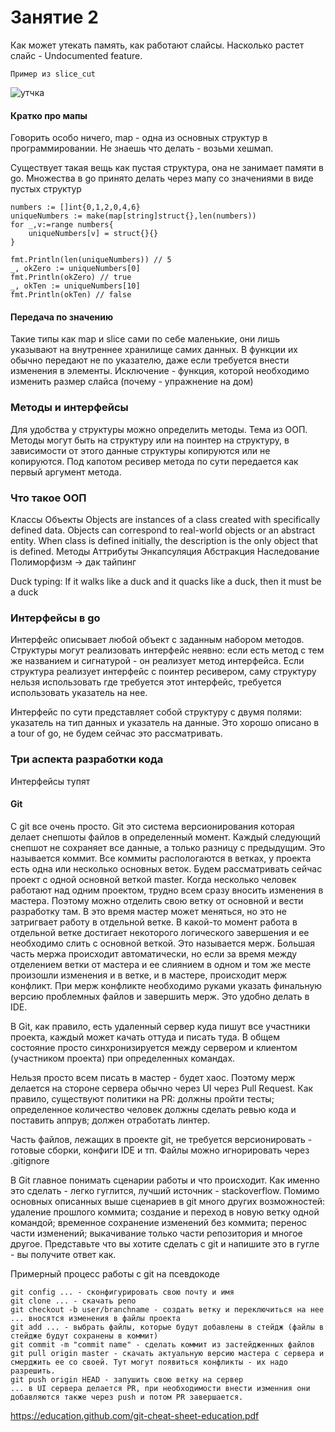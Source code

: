 # Занятие 2

<!-- ### Вопросы по дз
Обсуждаем 10 мин общие вопроыс из тг по установке среды, вопросы по туру go. Обсуждаем 

### О слайсах и мапах

#### Слайсы и память (подсветим некоторые моменты)

Слайс - один из объектов который, как правило, помещается в стек. Это происходит если на этапе компилляции неизвестен размер слайса.

```
Пример из slice_example
``` -->
Как может утекать память, как работают слайсы. Насколько растет слайс - Undocumented feature.

```
Пример из slice_cut
```

![утчка](./data/slice.png)

#### Кратко про мапы

Говорить особо ничего, map - одна из основных структур в программировании. Не знаешь что делать - возьми хешмап.

Существует такая вещь как пустая структура, она не занимает памяти в go. Множества в go принято делать через мапу со значениями в виде пустых структур

```
numbers := []int{0,1,2,0,4,6}
uniqueNumbers := make(map[string]struct{},len(numbers))
for _,v:=range numbers{
    uniqueNumbers[v] = struct{}{}
}

fmt.Println(len(uniqueNumbers)) // 5
_, okZero := uniqueNumbers[0]
fmt.Println(okZero) // true
_, okTen := uniqueNumbers[10]
fmt.Println(okTen) // false
```


#### Передача по значению
Такие типы как map и slice сами по себе маленькие, они лишь указывают на внутреннее хранилище самих данных. В функции их обычно передают не по указателю, даже если требуется внести изменения в элементы. Исключение - функция, которой необходимо изменить размер слайса (почему - упражнение на дом)


### Методы и интерфейсы

Для удобства у структуры можно определить методы. Тема из ООП. Методы могут быть на структуру или на поинтер на структуру, в зависимости от этого данные структуры копируются или не копируются. Под капотом ресивер метода по сути передается как первый аргумент метода.

### Что такое ООП
Классы
Объекты
Objects are instances of a class created with specifically defined data. Objects can correspond to real-world objects or an abstract entity. When class is defined initially, the description is the only object that is defined.
Методы
Аттрибуты
Энкапсуляция
Абстракция
Наследование
Полиморфизм -> дак тайпинг


Duck typing: If it walks like a duck and it quacks like a duck, then it must be a duck

### Интерфейсы в go

Интерфейс описывает любой объект с заданным набором методов. Структуры могут реализовать интерфейс неявно: если есть метод с тем же названием и сигнатурой - он реализует метод интерфейса. Если структура реализует интерфейс с поинтер ресивером, саму структуру нельзя использовать где требуется этот интерфейс, требуется использовать указатель на нее.

Интерфейс по сути представляет собой структуру с двумя полями: указатель на тип данных и указатель на данные. Это хорошо описано в a tour of go, не будем сейчас это рассматривать.


### Три аспекта разработки кода
Интерфейсы тупят

#### Git

С git все очень просто.
Git это система версионирования которая делает снепшоты файлов в определенный момент. Каждый следующий снепшот не сохраняет все данные, а только разницу с предыдущим. Это называется коммит.
Все коммиты распологаются в ветках, у проекта есть одна или несколько основных веток. Будем рассматривать сейчас проект с одной основной веткой master.
Когда несколько человек работают над одним проектом, трудно всем сразу вносить изменения в мастера. Поэтому можно отделить свою ветку от основной и вести разработку там. В это время мастер может меняться, но это не затригвает работу в отдельной ветке. В какой-то момент работа в отдельной ветке достигает некоторого логического завершения и ее необходимо слить с основной веткой. Это называется мерж. 
Большая часть мержа происходит автоматически, но если за время между отделением ветки от мастера и ее слиянием в одном и том же месте произошли изменения и в ветке, и в мастере, происходит мерж конфликт. При мерж конфликте необходимо руками указать финальную версию проблемных файлов и завершить мерж. Это удобно делать в IDE.

В Git, как правило, есть удаленный сервер куда пишут все участники проекта, каждый может качать оттуда и писать туда. В общем состояние просто синхронизируется между сервером и клиентом (участником проекта) при определенных командах.

Нельзя просто всем писать в мастер - будет хаос. Поэтому мерж делается на стороне сервера обычно через UI через Pull Request. Как правило, существуют политики на PR: должны пройти тесты; определенное количество человек должны сделать ревью кода и поставить аппрув; должен отработать линтер.

Часть файлов, лежащих в проекте git, не требуется версионировать - готовые сборки, конфиги IDE и тп. Файлы можно игнорировать через .gitignore

В Git главное понимать сценарии работы и что происходит. Как именно это сделать - легко гуглится, лучший источник - stackoverflow. Помимо основных описанных выше сценариев в git много других возможностей: удаление прошлого коммита; создание и переход в новую ветку одной командой; временное сохранение изменений без коммита; перенос части изменений; выкачивание только части репозитория и многое другое. Представьте что вы хотите сделать с git и напишите это в гугле - вы получите ответ как.

Примерный процесс работы с git на псевдокоде

```
git config ... - сконфигурировать свою почту и имя
git clone ... - скачать репо
git checkout -b user/branchname - создать ветку и переключиться на нее
... вносятся изменения в файлы проекта
git add ... - выбрать файлы, которые будут добавлены в стейдж (файлы в стейдже будут сохранены в коммит)
git commit -m "commit name" - сделать коммит из застейдженных файлов
git pull origin master - скачать актуальную версию мастера с сервера и смерджить ее со своей. Тут могут появиться конфликты - их надо разрешить.
git push origin HEAD - запушить свою ветку на сервер
... в UI сервера делается PR, при необходимости внести изменния они добавляются также через push и потом PR завершается.
```

https://education.github.com/git-cheat-sheet-education.pdf